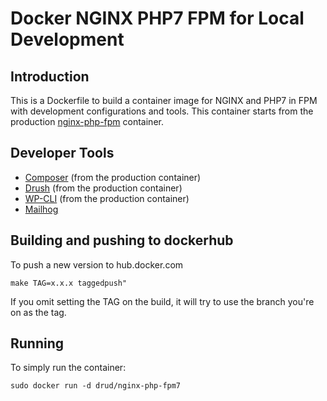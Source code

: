 # Docker NGINX PHP7 FPM for Local Development

## Introduction
This is a Dockerfile to build a container image for NGINX and PHP7 in FPM with development configurations and tools. This container starts from the production [nginx-php-fpm](https://github.com/drud/docker.nginx-php-fpm) container.

## Developer Tools

* [Composer](https://getcomposer.org/) (from the production container)
* [Drush](http://www.drush.org) (from the production container)
* [WP-CLI](http://www.wp-cli.org) (from the production container)
* [Mailhog](https://github.com/mailhog/MailHog)

## Building and pushing to dockerhub

To push a new version to hub.docker.com
```
make TAG=x.x.x taggedpush"
```

If you omit setting the TAG on the build, it will try to use the branch you're on as the tag.

## Running
To simply run the container:
```
sudo docker run -d drud/nginx-php-fpm7
```
